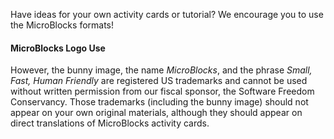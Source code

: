 Have ideas for your own activity cards or tutorial? We encourage you to use the MicroBlocks formats!

#### MicroBlocks Logo Use

However, the bunny image, the name *MicroBlocks*, and the phrase *Small, Fast, Human Friendly* are registered US trademarks and cannot be used without written permission from our fiscal sponsor, the Software Freedom Conservancy. Those trademarks (including the bunny image) should not appear on your own original materials, although they should appear on direct translations of MicroBlocks activity cards.
